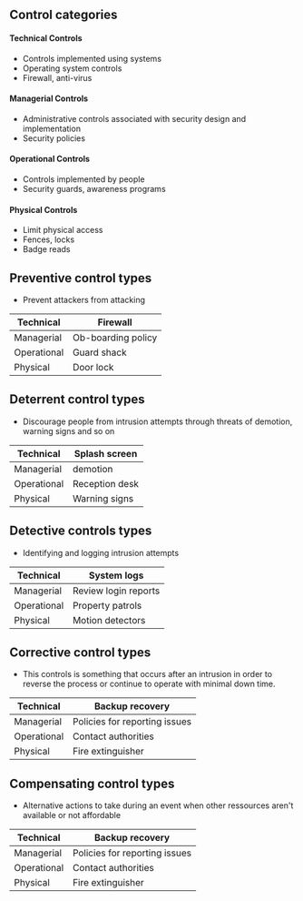 ## Control categories
 
#### Technical Controls

- Controls implemented using systems
- Operating system controls
- Firewall, anti-virus

#### Managerial Controls

- Administrative controls associated with security design and implementation
- Security policies

#### Operational Controls

- Controls implemented by people
- Security guards, awareness programs

#### Physical Controls

- Limit physical access
- Fences, locks
- Badge reads

## Preventive control types

- Prevent attackers from attacking

| Technical   | Firewall           |
| ----------- | ------------------ |
| Managerial  | Ob-boarding policy |
| Operational | Guard shack        |
| Physical    | Door lock          |
## Deterrent control types

- Discourage people from intrusion attempts through threats of demotion, warning signs and so on

| Technical   | Splash screen  |
| ----------- | -------------- |
| Managerial  | demotion       |
| Operational | Reception desk |
| Physical    | Warning signs  |

## Detective controls types

- Identifying and logging intrusion attempts

| Technical   | System logs          |
| ----------- | -------------------- |
| Managerial  | Review login reports |
| Operational | Property patrols     |
| Physical    | Motion detectors     |

## Corrective control types

- This controls is something that occurs after an intrusion in order to reverse the process or continue to operate with minimal down time.

| Technical   | Backup recovery               |
| ----------- | ----------------------------- |
| Managerial  | Policies for reporting issues |
| Operational | Contact authorities           |
| Physical    | Fire extinguisher             |
## Compensating control types

- Alternative actions to take during an event when other ressources aren't available or not affordable

| Technical   | Backup recovery               |
| ----------- | ----------------------------- |
| Managerial  | Policies for reporting issues |
| Operational | Contact authorities           |
| Physical    | Fire extinguisher             
